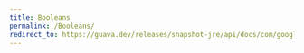 ```yaml
---
title: Booleans
permalink: /Booleans/
redirect_to: https://guava.dev/releases/snapshot-jre/api/docs/com/google/common/primitives/Booleans.html
---
```

